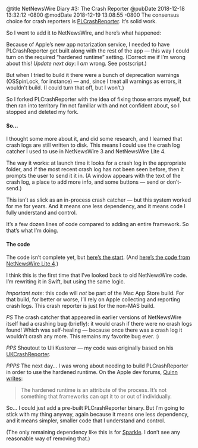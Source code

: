 @title NetNewsWire Diary #3: The Crash Reporter
@pubDate 2018-12-18 13:32:12 -0800
@modDate 2018-12-19 13:08:55 -0800
The consensus choice for crash reporters is [PLCrashReporter](https://www.plcrashreporter.org/). It’s solid work.

So I went to add it to NetNewsWire, and here’s what happened:

Because of Apple’s new app notarization service, I needed to have PLCrashReporter get built along with the rest of the app — this way I could turn on the required “hardened runtime” setting. (Correct me if I’m wrong about this! <i>Update next day</i>: I *am* wrong. See postscript.)

But when I tried to build it there were a bunch of deprecation warnings (OSSpinLock, for instance) — and, since I treat all warnings as errors, it wouldn’t build. (I could turn that off, but I won’t.)

So I forked PLCrashReporter with the idea of fixing those errors myself, but then ran into territory I’m not familiar with and not confident about, so I stopped and deleted my fork.

#### So…

I thought some more about it, and did some research, and I learned that crash logs are still written to disk. This means I could use the crash log catcher I used to use in NetNewsWire 3 and NetNewsWire Lite 4.

The way it works: at launch time it looks for a crash log in the appropriate folder, and if the most recent crash log has not been seen before, then it prompts the user to send it it in. (A window appears with the text of the crash log, a place to add more info, and some buttons — send or don’t-send.)

This isn’t as slick as an in-process crash catcher — but this system worked for me for years. And it means one less dependency, and it means code I fully understand and control.

It’s a few dozen lines of code compared to adding an entire framework. So that’s what I’m doing.

#### The code

The code isn’t complete yet, but [here’s the start](https://github.com/brentsimmons/NetNewsWire/blob/master/NetNewsWire/CrashReporter/CrashReporter.swift). (And [here’s the code from NetNewsWire Lite 4](https://github.com/brentsimmons/NetNewsWireLite4/blob/master/RSCore/AppKit/RSCrashReportWindowController.m).)

I think this is the first time that I’ve looked back to old NetNewsWire code. I’m rewriting it in Swift, but using the same logic.

*Important note*: this code will *not* be part of the Mac App Store build. For that build, for better or worse, I’ll rely on Apple collecting and reporting crash logs. This crash reporter is just for the non-MAS build.

*PS* The crash catcher that appeared in earlier versions of NetNewsWire itself had a crashing bug (briefly): it would crash if there were no crash logs found! Which was self-healing — because once there was a crash log it wouldn’t crash any more. This remains my favorite bug ever. :)

*PPS* Shoutout to Uli Kusterer — my code was originally based on his [UKCrashReporter](http://www.zathras.de/angelweb/blog-ukcrashreporter-oh-one.htm).

*PPPS* The next day… I was wrong about needing to build PLCrashReporter in order to use the hardened runtime. On the Apple dev forums, [Quinn writes](https://forums.developer.apple.com/message/340768#340826):

>The hardened runtime is an attribute of the process.  It’s not something that frameworks can opt it to or out of individually.

So… I could just add a pre-built PLCrashReporter binary. But I’m going to stick with my thing anyway, again because it means one less dependency, and it means simpler, smaller code that I understand and control.

(The only remaining dependency like this is for [Sparkle](https://sparkle-project.org/). I don’t see any reasonable way of removing that.)
